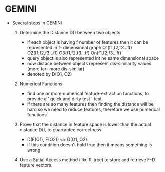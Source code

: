 # GEMINI

- Several steps in GEMINI
    1. Determine the Distance D() between two objects
        - if each object is having f number of features then it can be represented in f- dimensional graph 
        O1(f1,f2,f3...ff)
        O2(f1,f2,f3...ff)
        O3(f1,f2,f3...ff)
        On(f1,f2,f3...ff)
        - query object is also represented int he same dimensional space
        - now distace between objects represent dis-similarity values (more far- more dis-similar)
        - denoted by D(O1, O2)
    2. Numerical Functions
        - find one or more numerical feature-extraction functions, to provide a ' quick and dirty test ' test.
        - if there are so many features then finding the distance will be hard so we need to reduce features, therefore we use numerical functions

    3. Prove that the distance in feature space is lower than the actual distance D(), to guarrantee correctness
        - D(F(O1), F(O2)) <= D(O1, O2)
        - if this condition doesn't hold true then it means something is wrong

    4. Use a Sptial Access method (like R-tree) to store and retrieve F-D feature vectors. 